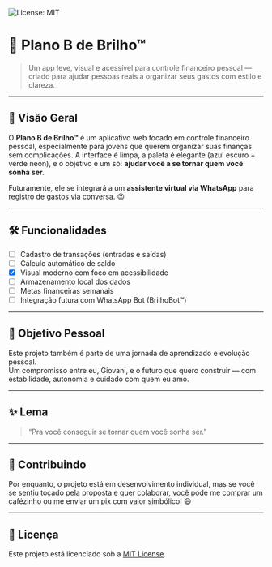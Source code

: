 ![License: MIT](https://img.shields.io/badge/License-MIT-blue.svg)

# 💸 Plano B de Brilho™

> Um app leve, visual e acessível para controle financeiro pessoal — criado para ajudar pessoas reais a organizar seus gastos com estilo e clareza.

---

## 🚀 Visão Geral

O **Plano B de Brilho™** é um aplicativo web focado em controle financeiro pessoal, especialmente para jovens que querem organizar suas finanças sem complicações. A interface é limpa, a paleta é elegante (azul escuro + verde neon), e o objetivo é um só: **ajudar você a se tornar quem você sonha ser.**

Futuramente, ele se integrará a um **assistente virtual via WhatsApp** para registro de gastos via conversa. 😉

---

## 🛠️ Funcionalidades

- [ ] Cadastro de transações (entradas e saídas)
- [ ] Cálculo automático de saldo
- [X] Visual moderno com foco em acessibilidade
- [ ] Armazenamento local dos dados
- [ ] Metas financeiras semanais
- [ ] Integração futura com WhatsApp Bot (BrilhoBot™)

---

## 📌 Objetivo Pessoal

Este projeto também é parte de uma jornada de aprendizado e evolução pessoal.  
Um compromisso entre eu, Giovani, e o futuro que quero construir — com estabilidade, autonomia e cuidado com quem eu amo.

---

## ✨ Lema

> “Pra você conseguir se tornar quem você sonha ser.”

---

## 🤝 Contribuindo

Por enquanto, o projeto está em desenvolvimento individual, mas se você se sentiu tocado pela proposta e quer colaborar, você pode me comprar um cafézinho ou me enviar um pix com valor simbólico! 😄

---

## 📜 Licença

Este projeto está licenciado sob a [MIT License](LICENSE).
